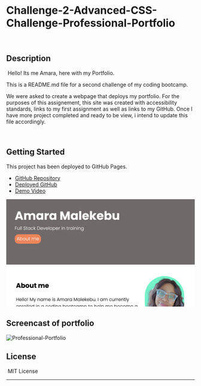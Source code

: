 # Challenge-2-Advanced-CSS-Challenge-Professional-Portfolio
​

## Description
​
Hello! Its me Amara, here with my Portfolio.

This is a README.md file for a second challenge of my coding bootcamp.

We were asked to create a webpage that deploys my portfolio. For the purposes of this assignement, this site was created with accessibility standards, links to my first assignment as well as links to my GitHub. Once I have more project completed and ready to be view, i intend to update this file accordingly.

​

## Getting Started

This project has been deployed to GitHub Pages. 

* [GitHub Repository](https://github.com/AmaraMai/Challenge-2-Advanced-CSS-Challenge-Professional-Portfolio)
* [Deployed GitHub](https://amaramai.github.io/Challenge-2-Advanced-CSS-Challenge-Professional-Portfolio/)
* [Demo Video](https://drive.google.com/file/d/19SoMzaJ--VXdyvT_0ke2OvojpYJT02ec/view)

![Main](Assets/Images/Professional-Portfolio.png)


## Screencast of portfolio 

![Professional-Portfolio](https://user-images.githubusercontent.com/88555003/137430442-160191af-38fe-4f95-91a2-a1106ea9caf7.gif)


## License
​
MIT License

---
